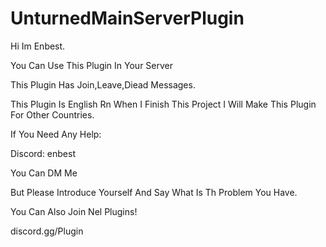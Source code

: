 # UnturnedMainServerPlugin
Hi Im Enbest.

You Can Use This Plugin In Your Server

This Plugin Has Join,Leave,Diead Messages.

This Plugin Is English Rn When I Finish This Project I Will Make This Plugin For Other Countries.

If You Need Any Help:

Discord: enbest

You Can DM Me

But Please Introduce Yourself And Say What Is Th Problem You Have.

You Can Also Join Nel Plugins!

discord.gg/Plugin




